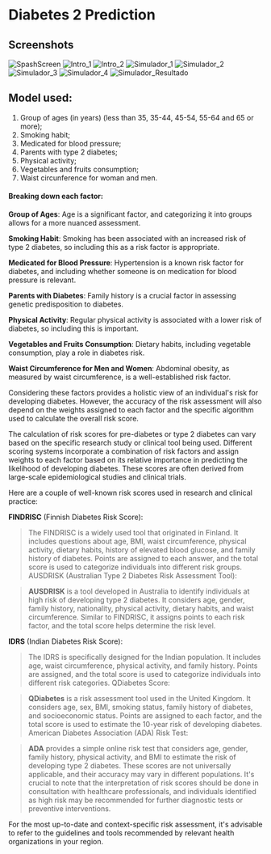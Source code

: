 # Diabetes 2 Prediction

## Screenshots

![SpashScreen](https://github.com/fauxtix/MauiHealthCare/assets/49880538/0d7bdad1-a0fb-4579-a2d5-18ba8825b34d)
![Intro_1](https://github.com/fauxtix/MauiHealthCare/assets/49880538/2d2f9950-3cc6-4368-9c38-a4cbfe2d1c48)
![Intro_2](https://github.com/fauxtix/MauiHealthCare/assets/49880538/b7a6ad39-63f1-479b-b2b9-11480afdb35f)
![Simulador_1](https://github.com/fauxtix/MauiHealthCare/assets/49880538/9ae90e1e-b828-4147-ac12-322b62d74011)
![Simulador_2](https://github.com/fauxtix/MauiHealthCare/assets/49880538/67b51a62-f73a-4002-9566-4e509e994993)
![Simulador_3](https://github.com/fauxtix/MauiHealthCare/assets/49880538/46321308-a173-4776-af5e-37c649fd59a3)
![Simulador_4](https://github.com/fauxtix/MauiHealthCare/assets/49880538/626e9833-f3a6-4cab-91cb-064916053121)
![Simulador_Resultado](https://github.com/fauxtix/MauiHealthCare/assets/49880538/e6ecf90a-914f-42f5-84dd-c7fcbf117782)

## Model used:

1. Group of ages (in years) (less than 35, 35-44, 45-54, 55-64 and 65 or more); 
2. Smoking habit;
3. Medicated for blood pressure;
4. Parents with type 2 diabetes; 
5. Physical activity;
6. Vegetables and fruits consumption;
7. Waist circunference for woman and men.

#### Breaking down each factor:

**Group of Ages**: Age is a significant factor, and categorizing it into groups allows for a more nuanced assessment.

**Smoking Habit**: Smoking has been associated with an increased risk of type 2 diabetes, so including this as a risk factor is appropriate.

**Medicated for Blood Pressure**: Hypertension is a known risk factor for diabetes, and including whether someone is on medication for blood pressure is relevant.

**Parents with Diabetes**: Family history is a crucial factor in assessing genetic predisposition to diabetes.

**Physical Activity**: Regular physical activity is associated with a lower risk of diabetes, so including this is important.

**Vegetables and Fruits Consumption**: Dietary habits, including vegetable consumption, play a role in diabetes risk.

**Waist Circumference for Men and Women**: Abdominal obesity, as measured by waist circumference, is a well-established risk factor.

Considering these factors provides a holistic view of an individual's risk for developing diabetes. However, the accuracy of the risk assessment will also depend on the weights assigned to each factor and the specific algorithm used to calculate the overall risk score.

The calculation of risk scores for pre-diabetes or type 2 diabetes can vary based on the specific research study or clinical tool being used. Different scoring systems incorporate a combination of risk factors and assign weights to each factor based on its relative importance in predicting the likelihood of developing diabetes. These scores are often derived from large-scale epidemiological studies and clinical trials.

Here are a couple of well-known risk scores used in research and clinical practice:

**FINDRISC** (Finnish Diabetes Risk Score):

>The FINDRISC is a widely used tool that originated in Finland. It includes questions about age, BMI, waist circumference, physical activity, dietary habits, history of elevated blood glucose, and family history of diabetes. Points are assigned to each answer, and the total score is used to categorize individuals into different risk groups.
AUSDRISK (Australian Type 2 Diabetes Risk Assessment Tool):

>**AUSDRISK** is a tool developed in Australia to identify individuals at high risk of developing type 2 diabetes. It considers age, gender, family history, nationality, physical activity, dietary habits, and waist circumference. Similar to FINDRISC, it assigns points to each risk factor, and the total score helps determine the risk level.

**IDRS** (Indian Diabetes Risk Score):

>The IDRS is specifically designed for the Indian population. It includes age, waist circumference, physical activity, and family history. Points are assigned, and the total score is used to categorize individuals into different risk categories.
QDiabetes Score:

>**QDiabetes** is a risk assessment tool used in the United Kingdom. It considers age, sex, BMI, smoking status, family history of diabetes, and socioeconomic status. Points are assigned to each factor, and the total score is used to estimate the 10-year risk of developing diabetes.
American Diabetes Association (ADA) Risk Test:

>**ADA** provides a simple online risk test that considers age, gender, family history, physical activity, and BMI to estimate the risk of developing type 2 diabetes.
These scores are not universally applicable, and their accuracy may vary in different populations. It's crucial to note that the interpretation of risk scores should be done in consultation with healthcare professionals, and individuals identified as high risk may be recommended for further diagnostic tests or preventive interventions.

For the most up-to-date and context-specific risk assessment, it's advisable to refer to the guidelines and tools recommended by relevant health organizations in your region.



